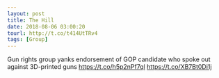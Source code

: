 ```yaml
---
layout: post
title: The Hill
date: 2018-08-06 03:00:20
tourl: http://t.co/t414UtTRv4
tags: [Group]
---
```

Gun rights group yanks endorsement of GOP candidate who spoke out against 3D-printed guns https://t.co/h5p2nPf7ql https://t.co/XB7Bt0Di1j